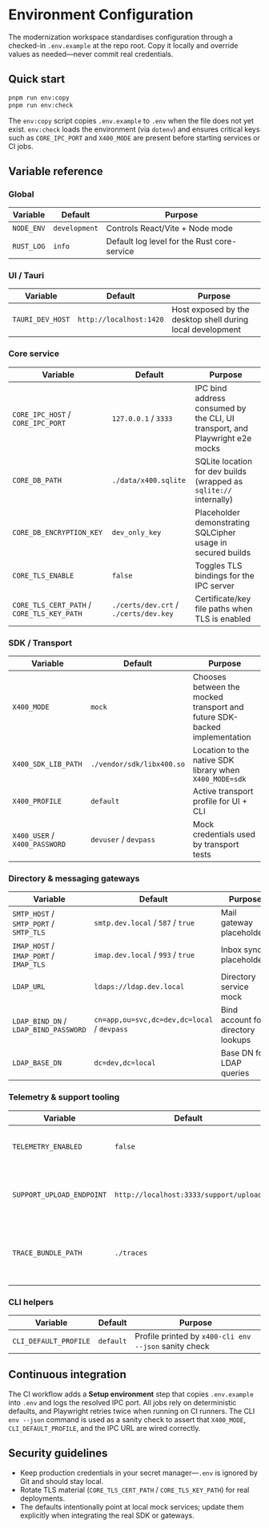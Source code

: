 # Environment Configuration

The modernization workspace standardises configuration through a checked-in `.env.example` at the repo root. Copy it locally and override values as needed—never commit real credentials.

## Quick start

```bash
pnpm run env:copy
pnpm run env:check
```

The `env:copy` script copies `.env.example` to `.env` when the file does not yet exist. `env:check` loads the environment (via `dotenv`) and ensures critical keys such as `CORE_IPC_PORT` and `X400_MODE` are present before starting services or CI jobs.

## Variable reference

### Global

| Variable   | Default       | Purpose                                     |
| ---------- | ------------- | ------------------------------------------- |
| `NODE_ENV` | `development` | Controls React/Vite + Node mode             |
| `RUST_LOG` | `info`        | Default log level for the Rust core-service |

### UI / Tauri

| Variable         | Default                 | Purpose                                                    |
| ---------------- | ----------------------- | ---------------------------------------------------------- |
| `TAURI_DEV_HOST` | `http://localhost:1420` | Host exposed by the desktop shell during local development |

### Core service

| Variable                                   | Default                               | Purpose                                                                      |
| ------------------------------------------ | ------------------------------------- | ---------------------------------------------------------------------------- |
| `CORE_IPC_HOST` / `CORE_IPC_PORT`          | `127.0.0.1` / `3333`                  | IPC bind address consumed by the CLI, UI transport, and Playwright e2e mocks |
| `CORE_DB_PATH`                             | `./data/x400.sqlite`                  | SQLite location for dev builds (wrapped as `sqlite://` internally)           |
| `CORE_DB_ENCRYPTION_KEY`                   | `dev_only_key`                        | Placeholder demonstrating SQLCipher usage in secured builds                  |
| `CORE_TLS_ENABLE`                          | `false`                               | Toggles TLS bindings for the IPC server                                      |
| `CORE_TLS_CERT_PATH` / `CORE_TLS_KEY_PATH` | `./certs/dev.crt` / `./certs/dev.key` | Certificate/key file paths when TLS is enabled                               |

### SDK / Transport

| Variable                      | Default                   | Purpose                                                                   |
| ----------------------------- | ------------------------- | ------------------------------------------------------------------------- |
| `X400_MODE`                   | `mock`                    | Chooses between the mocked transport and future SDK-backed implementation |
| `X400_SDK_LIB_PATH`           | `./vendor/sdk/libx400.so` | Location to the native SDK library when `X400_MODE=sdk`                   |
| `X400_PROFILE`                | `default`                 | Active transport profile for UI + CLI                                     |
| `X400_USER` / `X400_PASSWORD` | `devuser` / `devpass`     | Mock credentials used by transport tests                                  |

### Directory & messaging gateways

| Variable                               | Default                                     | Purpose                            |
| -------------------------------------- | ------------------------------------------- | ---------------------------------- |
| `SMTP_HOST` / `SMTP_PORT` / `SMTP_TLS` | `smtp.dev.local` / `587` / `true`           | Mail gateway placeholders          |
| `IMAP_HOST` / `IMAP_PORT` / `IMAP_TLS` | `imap.dev.local` / `993` / `true`           | Inbox sync placeholders            |
| `LDAP_URL`                             | `ldaps://ldap.dev.local`                    | Directory service mock             |
| `LDAP_BIND_DN` / `LDAP_BIND_PASSWORD`  | `cn=app,ou=svc,dc=dev,dc=local` / `devpass` | Bind account for directory lookups |
| `LDAP_BASE_DN`                         | `dc=dev,dc=local`                           | Base DN for LDAP queries           |

### Telemetry & support tooling

| Variable                  | Default                                | Purpose                                   |
| ------------------------- | -------------------------------------- | ----------------------------------------- |
| `TELEMETRY_ENABLED`       | `false`                                | Toggles optional telemetry uploads        |
| `SUPPORT_UPLOAD_ENDPOINT` | `http://localhost:3333/support/upload` | Endpoint used for trace uploads in dev    |
| `TRACE_BUNDLE_PATH`       | `./traces`                             | Directory where trace bundles are emitted |

### CLI helpers

| Variable              | Default   | Purpose                                               |
| --------------------- | --------- | ----------------------------------------------------- |
| `CLI_DEFAULT_PROFILE` | `default` | Profile printed by `x400-cli env --json` sanity check |

## Continuous integration

The CI workflow adds a **Setup environment** step that copies `.env.example` into `.env` and logs the resolved IPC port. All jobs rely on deterministic defaults, and Playwright retries twice when running on CI runners. The CLI `env --json` command is used as a sanity check to assert that `X400_MODE`, `CLI_DEFAULT_PROFILE`, and the IPC URL are wired correctly.

## Security guidelines

- Keep production credentials in your secret manager—`.env` is ignored by Git and should stay local.
- Rotate TLS material (`CORE_TLS_CERT_PATH` / `CORE_TLS_KEY_PATH`) for real deployments.
- The defaults intentionally point at local mock services; update them explicitly when integrating the real SDK or gateways.
